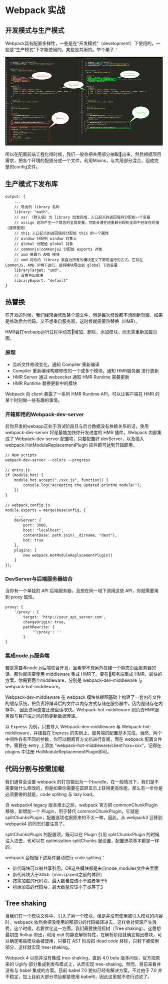 # Webpack 实战

## 开发模式与生产模式
Webpack具有配置多样性，一些是在“开发模式”（development）下使用的，一些是“生产模式”下才能使用的，某些是共用的。举个栗子：

![image](./webpack-config-dev-prod.png)

所以在配置前端工程化得时候，我们一般会把共用部分抽取出来，然后根据项目需求，把各个环境的配置分成一个文件，利用Mixins，与共用部分混合，组成完整的config文件。

## 生产模式下发布库

    output: {
        ...
        // 导出的 library 名称
        library: "math",
        // var （默认值）当 library 加载完成，入口起点的返回值将分配给一个变量
        // assign 这将产生一个隐含的全局变量，可能会潜在地重新分配到全局中已存在的值（谨慎使用）
        // this 入口起点的返回值将分配给 this 的一个属性
        // window 分配到 window 对象上
        // global 分配给 global 对象
        // commonjs|commonjs2 分配给 exports 对象
        // amd 暴露为 AMD 模块
        // umd 将你的 library 暴露为所有的模块定义下都可运行的方式。它将在 CommonJS, AMD 环境下运行，或将模块导出到 global 下的变量
        libraryTarget: "umd",
        // 设置导出模块
        libraryExport: "default"
    }

## 热替换
在开发的时候，我们经常会修改某个源文件，但是每次修改都不想刷新页面，如果是修改后台代码，又不想重启服务器，这时候就需要热替换（HMR）。

HMR会在webapp运行过程中动态增加，删除，添加模块，而无需重新加载页面。
### 原理
- 监听文件修改变化，通知 Compiler 重新编译
- Compiler 重新编译构建修改的一个或多个模块，通知 HMR服务器 进行更新
- HMR Server 通过 websocket 通知 HMR Runtime 需要更新
- HMR Runtime 替换更新中的模块

Webpack 向 client 暴露了一系列 HMR Runtime API，可以让客户端在 HMR 的某个时刻做一些有趣的事情。

### 开箱即用的Webpack-dev-server
若你开发的webapp正处于测试阶段且与后台数据没有依赖关系的话，使用 webpack-dev-server 将是最能加快你开发进度的 HMR 插件。Webpack 内部集成了 Webpack-dev-server 配置项，只要配置好 devServer，以及插入 webpack.HotModuleReplacementPlugin 插件即可达到开箱即用。

    // Npm scripts
    webpack-dev-server --colors --progress

    // entry.js
    if (module.hot) {
        module.hot.accept("./xxx.js", function() {
            console.log("Accepting the updated printMe module!");
        })
    }

    // webpack.config.js
    module.exports = merge(baseConfig, {
        ...,
        devServer: {
            port: 3000,
            host: "localhost",
            contentBase: path.join(__dirname, "dest"),
            hot: true
        },
        plugins: [
            new webpack.HotModuleReplacementPlugin()
        ]
    });

### DevServer与后端服务器结合
当你有一个单独的 API 后端服务器，且想在同一域下调用这些 API，你就需要用到 proxy 属性。

    proxy: {
        '/proxy': {
            target: 'http://your_api_server.com',
            changeOrigin: true,
            pathRewrite: {
                '^/proxy': ''
            }
    }


### 集成node.js服务端
若是需要与node.js后端联合开发，且希望不想另外搭建一个静态页面服务器的话，那你就需要使用 middleware 集成 HMR了。要在服务端集成 HMR，最快的方案，你需要两个middleware，分别是 webpack-dev-middleware 与 webpack-hot-middleware。

Webpack-dev-middleware 在 webpack 模块依赖图基础上构建了一套内存文件的缓存系统，把负责将编译后的文件以内存方式存储在服务器中，因为是储存在内存中， 因此访问速度比硬盘读取快。Webpack-hot-middleware 则负责HMR服务器与客户端之间的热更新数据传递。

以 Express 为例，只要导入 Webpack-dev-middleware 与 Webpack-hot-middleware，并挂载在 Express 的实例上，服务端的配置基本完成，当然，两个中间件各有不同的参数，你可以翻阅官方文档进行查阅。而在 webpack 配置文件中，需要在 entry 上添加 "webpack-hot-middleware/client?xxx=xxx"，记得在 plugins 中注册 HotModuleReplacementPlugin即可。

## 代码分割与按需加载
我们通常会设置 webpack 的打包输出为一个bundle，在一般情况下，我们是不需要做什么修改的，但是如果你需要在首屏显示上获得更高性能，那么有一步你是必须要做的就是，code spliting 与 lazy load。

自 webpack4 legacy 版本推出之后，webpack 官方把 commonChunkPlugin 移除，新增加一个 Plugin，用于替代 commonChunkPlugin，它就是 splitChunksPlugin，配置选项也跟原来的不太一样，因此，从 webpack3 迁移到 webpack4 的同志们要注意了。

splitChunksPlugin 的配置项，既可以在 Plugin 引用 splitChunksPlugin 的时候注入进去，也可以在 optimization.splitChunks 里设置，配置选项基本都是一样的。

webpack 会根据下述条件自动进行 code spliting：
- 新代码块可以被共享引用，OR这些模块都是来自node_modules文件夹里面
- 新代码块大于30kb（min+gziped之前的体积）
- 按需加载的代码块，最大数量应该小于或者等于5
- 初始加载的代码块，最大数量应该小于或等于3

## Tree shaking
当我们在一个模块文件中，引入了另一个模块，但是并没有使用被引入模块的内容时，webpack 依然会把没使用的那部分的代码编译进去，这样会对资源产生浪费，这个时候，若要优化这一方面，我们需要使用摇树（Tree shaking）。这思想最初由 Rollup 带出，利用 es6 的静态解析特性，在解析阶段就确定输出模块，可以确定哪些模块会被使用，只要在 AST 阶段把 dead code 移除，只剩下被使用部分，这样就实现 tree-shaking。

Webpack 4 以前并没有集成 tree-shaking，直到 4.0 beta 版本问世，官方把原来的 Uglify 部分集成到发布模式上，从而实现 tree-shaking，然而，目前来看并没有与 babel 集成的方案。目前 babel 7.0 貌似已经有解决方案，不过由于 7.0 并不稳定，加上目前大部分项目都是使用 babel6，因此这里就不进行述说了。